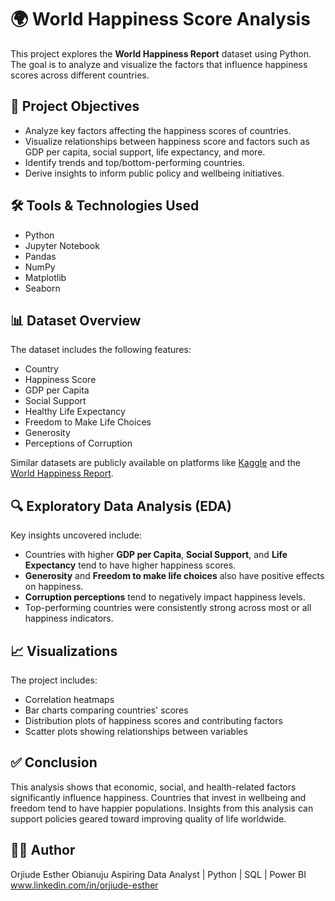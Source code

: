 # 🌍 World Happiness Score Analysis

This project explores the **World Happiness Report** dataset using Python. 
The goal is to analyze and visualize the factors that influence happiness scores across different countries.

## 📌 Project Objectives

- Analyze key factors affecting the happiness scores of countries.
- Visualize relationships between happiness score and factors such as GDP per capita, social support, life expectancy, and more.
- Identify trends and top/bottom-performing countries.
- Derive insights to inform public policy and wellbeing initiatives.

## 🛠️ Tools & Technologies Used

- Python
- Jupyter Notebook
- Pandas
- NumPy
- Matplotlib
- Seaborn

## 📊 Dataset Overview

The dataset includes the following features:

- Country
- Happiness Score
- GDP per Capita
- Social Support
- Healthy Life Expectancy
- Freedom to Make Life Choices
- Generosity
- Perceptions of Corruption

Similar datasets are publicly available on platforms like [Kaggle](https://www.kaggle.com/datasets) and the [World Happiness Report](https://worldhappiness.report/).

## 🔍 Exploratory Data Analysis (EDA)

Key insights uncovered include:

- Countries with higher **GDP per Capita**, **Social Support**, and **Life Expectancy** tend to have higher happiness scores.
- **Generosity** and **Freedom to make life choices** also have positive effects on happiness.
- **Corruption perceptions** tend to negatively impact happiness levels.
- Top-performing countries were consistently strong across most or all happiness indicators.

## 📈 Visualizations

The project includes:

- Correlation heatmaps
- Bar charts comparing countries' scores
- Distribution plots of happiness scores and contributing factors
- Scatter plots showing relationships between variables

## ✅ Conclusion

This analysis shows that economic, social, and health-related factors significantly influence happiness. 
Countries that invest in wellbeing and freedom tend to have happier populations. 
Insights from this analysis can support policies geared toward improving quality of life worldwide.

## 👩‍💻 Author
Orjiude Esther Obianuju
Aspiring Data Analyst | Python | SQL | Power BI
www.linkedin.com/in/orjiude-esther 
